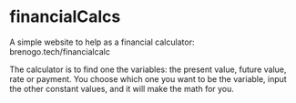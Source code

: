 # financialCalcs
A simple website to help as a financial calculator: brenogo.tech/financialcalc

The calculator is to find one the variables: the present value, future value, rate or payment.
You choose which one you want to be the variable, input the other constant values, and it will make the math for you.
